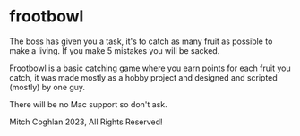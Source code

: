 # frootbowl

The boss has given you a task, it's to catch as many fruit as possible to make a living. If you make 5 mistakes you will be sacked. 

Frootbowl is a basic catching game where you earn points for each fruit you catch, it was made mostly as a hobby project and designed and scripted (mostly) by one guy.


There will be no Mac support so don't ask.


Mitch Coghlan 2023, All Rights Reserved!
